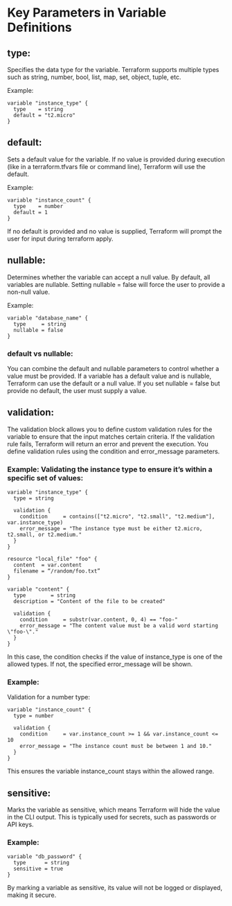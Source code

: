 # Key Parameters in Variable Definitions
## type: 
Specifies the data type for the variable. Terraform supports multiple types such as string, number, bool, list, map, set, object, tuple, etc.

Example:

``` hcl
variable "instance_type" {
  type    = string
  default = "t2.micro"
}
```

## default:
Sets a default value for the variable. If no value is provided during execution (like in a terraform.tfvars file or command line), Terraform will use the default.

Example:

```hcl
variable "instance_count" {
  type    = number
  default = 1
}
```
If no default is provided and no value is supplied, Terraform will prompt the user for input during terraform apply.

## nullable:

Determines whether the variable can accept a null value. By default, all variables are nullable. Setting nullable = false will force the user to provide a non-null value.

Example:
```hcl
variable "database_name" {
  type     = string
  nullable = false
}
```
### default vs nullable:

You can combine the default and nullable parameters to control whether a value must be provided. If a variable has a default value and is nullable, Terraform can use the default or a null value. If you set nullable = false but provide no default, the user must supply a value.

## validation:
The validation block allows you to define custom validation rules for the variable to ensure that the input matches certain criteria. If the validation rule fails, Terraform will return an error and prevent the execution.
You define validation rules using the condition and error_message parameters.
### Example: Validating the instance type to ensure it’s within a specific set of values:

```hcl
variable "instance_type" {
  type = string

  validation {
    condition     = contains(["t2.micro", "t2.small", "t2.medium"], var.instance_type)
    error_message = "The instance type must be either t2.micro, t2.small, or t2.medium."
  }
}

resource "local_file" "foo" {
  content  = var.content
  filename = “/random/foo.txt”
}

variable "content" {
  type        = string
  description = "Content of the file to be created"

  validation {
    condition     = substr(var.content, 0, 4) == "foo-"
    error_message = "The content value must be a valid word starting \"foo-\"."
  }
}

```
In this case, the condition checks if the value of instance_type is one of the allowed types. If not, the specified error_message will be shown.

### Example: 
Validation for a number type:

```hcl
variable "instance_count" {
  type = number

  validation {
    condition     = var.instance_count >= 1 && var.instance_count <= 10
    error_message = "The instance count must be between 1 and 10."
  }
}
```
This ensures the variable instance_count stays within the allowed range.

## sensitive:

Marks the variable as sensitive, which means Terraform will hide the value in the CLI output. This is typically used for secrets, such as passwords or API keys.

### Example:

```hcl
variable "db_password" {
  type      = string
  sensitive = true
}
```
By marking a variable as sensitive, its value will not be logged or displayed, making it secure.
